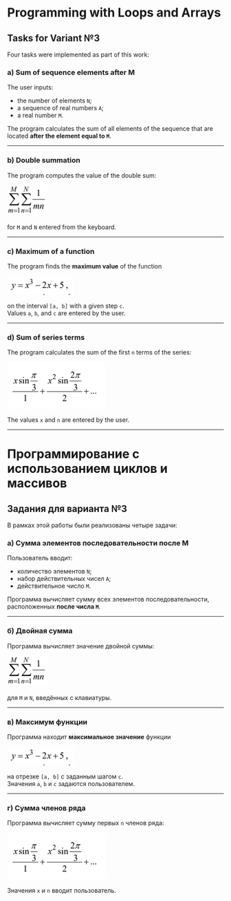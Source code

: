 # Programming with Loops and Arrays

## Tasks for Variant №3

Four tasks were implemented as part of this work:

### a) Sum of sequence elements after M

The user inputs:  
- the number of elements `N`;  
- a sequence of real numbers `A`;  
- a real number `M`.  

The program calculates the sum of all elements of the sequence that are located **after the element equal to `M`**.

---

### b) Double summation

The program computes the value of the double sum:

![Task conditions](2025-09-27_21-35.png)

for `M` and `N` entered from the keyboard.

---

### c) Maximum of a function

The program finds the **maximum value** of the function

![Task conditions](2025-09-27_21-49.png)

on the interval `[a, b]` with a given step `c`.  
Values `a`, `b`, and `c` are entered by the user.

---

### d) Sum of series terms

The program calculates the sum of the first `n` terms of the series:

![Task conditions](2025-09-30_21-53.png)

The values `x` and `n` are entered by the user.

---

# Программирование с использованием циклов и массивов

## Задания для варианта №3

В рамках этой работы были реализованы четыре задачи:

### а) Сумма элементов последовательности после M

Пользователь вводит:  
- количество элементов `N`;  
- набор действительных чисел `A`;  
- действительное число `M`.  

Программа вычисляет сумму всех элементов последовательности, расположенных **после числа `M`**.

---

### б) Двойная сумма

Программа вычисляет значение двойной суммы:

![Task conditions](2025-09-27_21-35.png)

для `M` и `N`, введённых с клавиатуры.

---

### в) Максимум функции

Программа находит **максимальное значение** функции

![Task conditions](2025-09-27_21-49.png)

на отрезке `[a, b]` с заданным шагом `c`.  
Значения `a`, `b` и `c` задаются пользователем.

---

### г) Сумма членов ряда

Программа вычисляет сумму первых `n` членов ряда:

![Task conditions](2025-09-30_21-53.png)

Значения `x` и `n` вводит пользователь.
